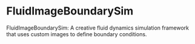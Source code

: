 # FluidImageBoundarySim
FluidImageBoundarySim: A creative fluid dynamics simulation framework that uses custom images to define boundary conditions.
